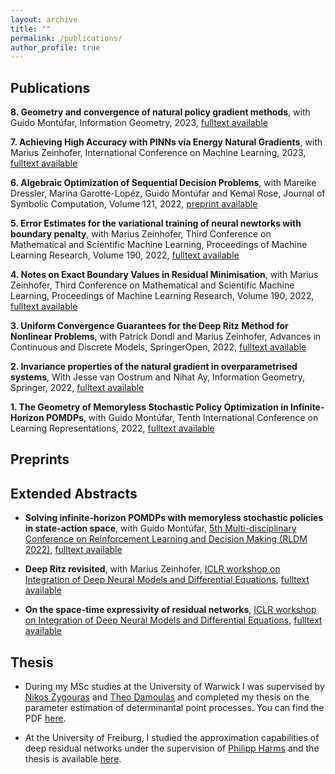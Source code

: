```yaml
---
layout: archive
title: ""
permalink: /publications/
author_profile: true
---
```






## Publications

**8\. Geometry and convergence of natural policy gradient methods**, with Guido Montúfar, Information Geometry, 2023, [fulltext available](https://muellerjohannes.github.io/)

**7\. Achieving High Accuracy with PINNs via Energy Natural Gradients**, with Marius Zeinhofer, International Conference on Machine Learning, 2023, [fulltext available](https://proceedings.mlr.press/v202/muller23b.html)

**6\. Algebraic Optimization of Sequential Decision Problems**, with Mareike Dressler, Marina Garotte-Lopéz, Guido Montúfar and Kemal Rose, Journal of Symbolic Computation, Volume 121, 2022, [preprint available](https://arxiv.org/abs/2211.09439)

**5\. Error Estimates for the variational training of neural newtorks with boundary penalty**, with Marius Zeinhofer, Third Conference on Mathematical and Scientific Machine Learning, Proceedings of Machine Learning Research, Volume 190, 2022, [fulltext available](https://proceedings.mlr.press/v190/muller22a.html)

**4\. Notes on Exact Boundary Values in Residual Minimisation**, with Marius Zeinhofer, Third Conference on Mathematical and Scientific Machine Learning, Proceedings of Machine Learning Research, Volume 190, 2022, [fulltext available](https://msml22.github.io/msml22papers/exact_boundary.pdf)

**3\. Uniform Convergence Guarantees for the Deep Ritz Method for Nonlinear Problems**, with Patrick Dondl and Marius Zeinhofer, Advances in Continuous and Discrete Models, SpringerOpen, 2022, [fulltext available](https://advancesindifferenceequations.springeropen.com/articles/10.1186/s13662-022-03722-8) 

**2\. Invariance properties of the natural gradient in overparametrised systems**, With Jesse van Oostrum and Nihat Ay, Information Geometry, Springer, 2022, [fulltext available](https://link.springer.com/article/10.1007/s41884-022-00067-9) 

**1\. The Geometry of Memoryless Stochastic Policy Optimization in Infinite-Horizon POMDPs**, with Guido Montúfar, Tenth International Conference on Learning Representations, 2022, [fulltext available](https://openreview.net/forum?id=A05I5IvrdL-) 

## Preprints

## Extended Abstracts

* **Solving infinite-horizon POMDPs with memoryless stochastic policies in state-action space**, with Guido Montúfar, [5th Multi-disciplinary Conference on Reinforcement Learning and Decision Making (RLDM 2022)](https://rldm.org/), 
[fulltext available](https://arxiv.org/abs/2205.14098)

* **Deep Ritz revisited**, with Marius Zeinhofer, [ICLR workshop on Integration of Deep Neural Models and Differential Equations](http://iclr2020deepdiffeq.rice.edu/), [fulltext available](https://arxiv.org/abs/1912.03937)

* **On the space-time expressivity of  residual  networks**, [ICLR workshop on Integration of Deep Neural Models and Differential Equations](http://iclr2020deepdiffeq.rice.edu/), [fulltext available](https://arxiv.org/abs/1910.09599)

## Thesis

* During my MSc studies at the University  of Warwick I was supervised by [Nikos Zygouras](https://warwick.ac.uk/fac/sci/maths/people/staff/zygouras/) and [Theo Damoulas](https://warwick.ac.uk/fac/sci/statistics/staff/academic-research/damoulas) and completed my  thesis on the parameter estimation of determinantal point processes. You can find the PDF [here](/files/MSc-thesis.pdf). 
 
* At the University of  Freiburg, I studied the approximation capabilities of deep residual networks under the supervision of [Philipp Harms](https://www.philippharms.com/) and  the thesis is available [here](https://freidok.uni-freiburg.de/data/151788).

